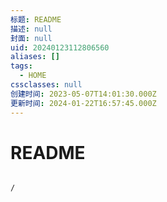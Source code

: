 ```yaml
---
标题: README
描述: null
封面: null
uid: 20240123112806560
aliases: []
tags:
  - HOME
cssclasses: null
创建时间: 2023-05-07T14:01:30.000Z
更新时间: 2024-01-22T16:57:45.000Z
---
```


# README

```ActivityHistory

/
